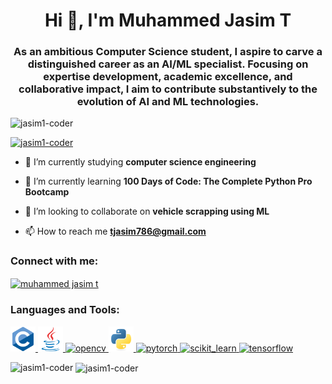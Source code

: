 <h1 align="center">Hi 👋, I'm Muhammed Jasim T</h1>
<h3 align="center">As an ambitious Computer Science student, I aspire to carve a distinguished career as an AI/ML specialist. Focusing on expertise development, academic excellence, and collaborative impact, I aim to contribute substantively to the evolution of AI and ML technologies.</h3>

<p align="left"> <img src="https://komarev.com/ghpvc/?username=jasim1-coder&label=Profile%20views&color=0e75b6&style=flat" alt="jasim1-coder" /> </p>

<p align="left"> <a href="https://github.com/ryo-ma/github-profile-trophy"><img src="https://github-profile-trophy.vercel.app/?username=jasim1-coder" alt="jasim1-coder" /></a> </p>

- 🔭 I’m currently studying **computer science engineering**

- 🌱 I’m currently learning **100 Days of Code: The Complete Python Pro Bootcamp**

- 👯 I’m looking to collaborate on **vehicle scrapping using ML**

- 📫 How to reach me **tjasim786@gmail.com**

<h3 align="left">Connect with me:</h3>
<p align="left">
<a href="https://linkedin.com/in/muhammed jasim t" target="blank"><img align="center" src="https://raw.githubusercontent.com/rahuldkjain/github-profile-readme-generator/master/src/images/icons/Social/linked-in-alt.svg" alt="muhammed jasim t" height="30" width="40" /></a>
</p>

<h3 align="left">Languages and Tools:</h3>
<p align="left"> <a href="https://www.cprogramming.com/" target="_blank" rel="noreferrer"> <img src="https://raw.githubusercontent.com/devicons/devicon/master/icons/c/c-original.svg" alt="c" width="40" height="40"/> </a> <a href="https://www.java.com" target="_blank" rel="noreferrer"> <img src="https://raw.githubusercontent.com/devicons/devicon/master/icons/java/java-original.svg" alt="java" width="40" height="40"/> </a> <a href="https://opencv.org/" target="_blank" rel="noreferrer"> <img src="https://www.vectorlogo.zone/logos/opencv/opencv-icon.svg" alt="opencv" width="40" height="40"/> </a> <a href="https://www.python.org" target="_blank" rel="noreferrer"> <img src="https://raw.githubusercontent.com/devicons/devicon/master/icons/python/python-original.svg" alt="python" width="40" height="40"/> </a> <a href="https://pytorch.org/" target="_blank" rel="noreferrer"> <img src="https://www.vectorlogo.zone/logos/pytorch/pytorch-icon.svg" alt="pytorch" width="40" height="40"/> </a> <a href="https://scikit-learn.org/" target="_blank" rel="noreferrer"> <img src="https://upload.wikimedia.org/wikipedia/commons/0/05/Scikit_learn_logo_small.svg" alt="scikit_learn" width="40" height="40"/> </a> <a href="https://www.tensorflow.org" target="_blank" rel="noreferrer"> <img src="https://www.vectorlogo.zone/logos/tensorflow/tensorflow-icon.svg" alt="tensorflow" width="40" height="40"/> </a> </p>

<p><img align="left" src="https://github-readme-stats.vercel.app/api/top-langs?username=jasim1-coder&show_icons=true&locale=en&layout=compact" alt="jasim1-coder" /></p>

<p>&nbsp;<img align="center" src="https://github-readme-stats.vercel.app/api?username=jasim1-coder&show_icons=true&locale=en" alt="jasim1-coder" /></p>
